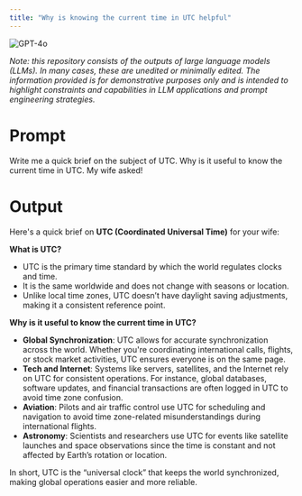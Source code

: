 ```yaml
---
title: "Why is knowing the current time in UTC helpful"
---
```

![GPT-4o](https://img.shields.io/badge/GPT--4o-3333FF?style=for-the-badge&logo=openai&logoColor=white)



*Note: this repository consists of the outputs of large language models (LLMs). In many cases, these are unedited or minimally edited. The information provided is for demonstrative purposes only and is intended to highlight constraints and capabilities in LLM applications and prompt engineering strategies.*


# Prompt

Write me a quick brief on the subject of UTC. Why is it useful to know the current time in UTC. My wife asked!

# Output

Here's a quick brief on **UTC (Coordinated Universal Time)** for your wife:

**What is UTC?**
- UTC is the primary time standard by which the world regulates clocks and time.
- It is the same worldwide and does not change with seasons or location.
- Unlike local time zones, UTC doesn’t have daylight saving adjustments, making it a consistent reference point.

**Why is it useful to know the current time in UTC?**
- **Global Synchronization**: UTC allows for accurate synchronization across the world. Whether you're coordinating international calls, flights, or stock market activities, UTC ensures everyone is on the same page.
- **Tech and Internet**: Systems like servers, satellites, and the Internet rely on UTC for consistent operations. For instance, global databases, software updates, and financial transactions are often logged in UTC to avoid time zone confusion.
- **Aviation**: Pilots and air traffic control use UTC for scheduling and navigation to avoid time zone-related misunderstandings during international flights.
- **Astronomy**: Scientists and researchers use UTC for events like satellite launches and space observations since the time is constant and not affected by Earth’s rotation or location.

In short, UTC is the “universal clock” that keeps the world synchronized, making global operations easier and more reliable.
